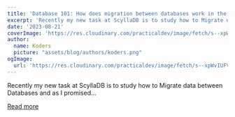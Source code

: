 ```yaml
---
title: 'Database 101: How does migration between databases work in the real world?'
excerpt: 'Recently my new task at ScyllaDB is to study how to Migrate data between Databases and as I promised...'
date: '2023-08-21'
coverImage: 'https://res.cloudinary.com/practicaldev/image/fetch/s--xpWvIUFV--/c_imagga_scale,f_auto,fl_progressive,h_420,q_auto,w_1000/https://dev-to-uploads.s3.amazonaws.com/uploads/articles/mudnbbr7bcjfmj4yc6o2.png'
author:
  name: Koders
  picture: "assets/blog/authors/koders.png"
ogImage:
  url: 'https://res.cloudinary.com/practicaldev/image/fetch/s--xpWvIUFV--/c_imagga_scale,f_auto,fl_progressive,h_420,q_auto,w_1000/https://dev-to-uploads.s3.amazonaws.com/uploads/articles/mudnbbr7bcjfmj4yc6o2.png'
---
```


Recently my new task at ScyllaDB is to study how to Migrate data between Databases and as I promised...

[Read more](https://dev.to/danielhe4rt/database-101-how-does-migration-between-databases-work-in-the-real-world-24dn)

